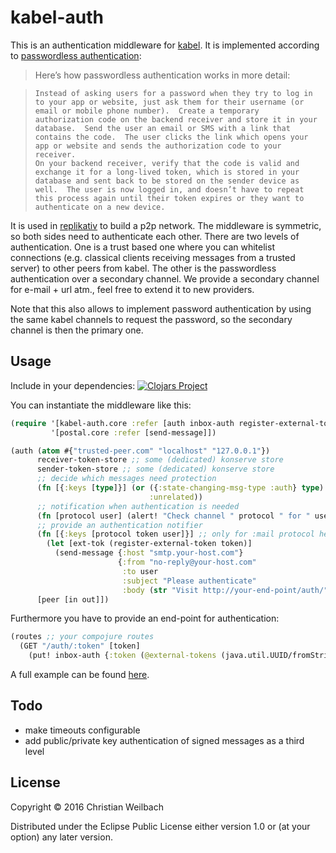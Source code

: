 # kabel-auth

This is an authentication middleware for
[kabel](https://github.com/replikativ/kabel). It is implemented according to [passwordless authentication](https://medium.com/@ninjudd/passwords-are-obsolete-9ed56d483eb):

> Here’s how passwordless authentication works in more detail:

>     Instead of asking users for a password when they try to log in
>     to your app or website, just ask them for their username (or
>     email or mobile phone number).  Create a temporary
>     authorization code on the backend receiver and store it in your
>     database.  Send the user an email or SMS with a link that
>     contains the code.  The user clicks the link which opens your
>     app or website and sends the authorization code to your receiver.
>     On your backend receiver, verify that the code is valid and
>     exchange it for a long-lived token, which is stored in your
>     database and sent back to be stored on the sender device as
>     well.  The user is now logged in, and doesn’t have to repeat
>     this process again until their token expires or they want to
>     authenticate on a new device.

It is used in [replikativ](https://github.com/replikativ/replikativ)
to build a p2p network. The middleware is symmetric, so both sides
need to authenticate each other. There are two levels of
authentication. One is a trust based one where you can whitelist
connections (e.g. classical clients receiving messages from a trusted
server) to other peers from kabel. The other is the passwordless
authentication over a secondary channel. We provide a secondary
channel for e-mail + url atm., feel free to extend it to new
providers.


Note that this also allows to implement password authentication by
using the same kabel channels to request the password, so the
secondary channel is then the primary one.

## Usage

Include in your dependencies:
[![Clojars Project](http://clojars.org/io.replikativ/kabel-auth/latest-version.svg)](http://clojars.org/io.replikativ/kabel-auth)

You can instantiate the middleware like this:

~~~clojure
(require '[kabel-auth.core :refer [auth inbox-auth register-external-token external-tokens]]
         '[postal.core :refer [send-message]])

(auth (atom #{"trusted-peer.com" "localhost" "127.0.0.1"})
      receiver-token-store ;; some (dedicated) konserve store
      sender-token-store ;; some (dedicated) konserve store
      ;; decide which messages need protection
      (fn [{:keys [type]}] (or ({:state-changing-msg-type :auth} type)
                               :unrelated))
      ;; notification when authentication is needed
      (fn [protocol user] (alert! "Check channel " protocol " for " user))
      ;; provide an authentication notifier
      (fn [{:keys [protocol token user]}] ;; only for :mail protocol here
        (let [ext-tok (register-external-token token)]
          (send-message {:host "smtp.your-host.com"}
                        {:from "no-reply@your-host.com"
                         :to user
                         :subject "Please authenticate"
                         :body (str "Visit http://your-end-point/auth/" ext-tok)})))
      [peer [in out]])
~~~

Furthermore you have to provide an end-point for authentication:

~~~clojure
(routes ;; your compojure routes
  (GET "/auth/:token" [token]
    (put! inbox-auth {:token (@external-tokens (java.util.UUID/fromString token))})))
~~~

A full example can be found [here](https://github.com/whilo/topiq/blob/master/src/topiq/core.cljs).


## Todo
   - make timeouts configurable
   - add public/private key authentication of signed messages as a third level

## License

Copyright © 2016 Christian Weilbach

Distributed under the Eclipse Public License either version 1.0 or (at
your option) any later version.
